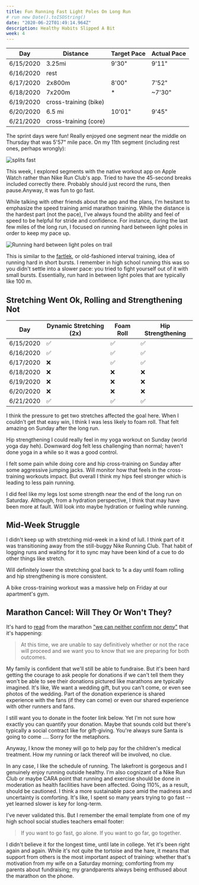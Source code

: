 ```yaml
---
title: Fun Running Fast Light Poles On Long Run
# run new Date().toISOString()
date: "2020-06-22T01:49:14.964Z"
description: Healthy Habits Slipped A Bit
week: 4
---
```


| Day       | Distance              | Target Pace | Actual Pace |
| --------- | --------------------- | ----------- | ----------- |
| 6/15/2020 | 3.25mi                | 9'30"       | 9'11"       |
| 6/16/2020 | rest                  |             |
| 6/17/2020 | 2x800m                | 8'00"       | 7'52"       |
| 6/18/2020 | 7x200m                | \*          | ~7'30"      |
| 6/19/2020 | cross-training (bike) |             |
| 6/20/2020 | 6.5 mi                | 10'01"      | 9'45"       |
| 6/21/2020 | cross-training (core) |             |

The sprint days were fun! Really enjoyed one segment near the middle on Thursday that was 5'57" mile pace. On my 11th segment (including rest ones, perhaps wrongly):

![splits fast](./splits-thursday.jpg)

This week, I explored segments with the native workout app on Apple Watch rather than Nike Run Club's app. Tried to have the 45-second breaks included correctly there. Probably should just record the runs, then pause.Anyway, it was fun to go fast.

While talking with other friends about the app and the plans, I'm hesitant to emphasize the speed training amid marathon training. While the distance is the hardest part (not the pace), I've always found the ability and feel of speed to be helpful for stride and confidence. For instance, during the last few miles of the long run, I focused on running hard between light poles in order to keep my pace up.

![Running hard between light poles on trail](./light-poles-long-run.JPG)

This is similar to the [fartlek](https://en.wikipedia.org/wiki/Fartlek), or old-fashioned interval training, idea of running hard in short bursts. I remember in high school running this was so you didn't settle into a slower pace: you tried to fight yourself out of it with small bursts. Essentially, run hard in between light poles that are typically like 100 m.

## Stretching Went Ok, Rolling and Strengthening Not

| Day       | Dynamic Stretching (2x) | Foam Roll | Hip Strengthening |
| --------- | ----------------------- | --------- | ----------------- |
| 6/15/2020 | ✅                      | ✅        | ✅                |
| 6/16/2020 | ✅                      | ✅        | ✅                |
| 6/17/2020 | ❌                      | ✅        | ✅                |
| 6/18/2020 | ❌                      | ❌        | ❌                |
| 6/19/2020 | ❌                      | ❌        | ❌                |
| 6/20/2020 | ❌                      | ❌        | ❌                |
| 6/21/2020 | ✅                      | ✅        | ✅                |

I think the pressure to get two stretches affected the goal here. When I couldn't get that easy win, I think I was less likely to foam roll. That felt amazing on Sunday after the long run.

Hip strengthening I could really feel in my yoga workout on Sunday (world yoga day heh). Downward dog felt less challenging than normal; haven't done yoga in a while so it was a good control.

I felt some pain while doing core and hip cross-training on Sunday after some aggressive jumping jacks. Will monitor how that feels in the cross-training workouts impact. But overall I think my hips feel stronger which is leading to less pain running.

I did feel like my legs lost some strength near the end of the long run on Saturday. Although, from a hydration perspective, I think that may have been more at fault. Will look into maybe hydration or fueling while running.

## Mid-Week Struggle

I didn't keep up with stretching mid-week in a kind of lull. I think part of it was transitioning away from the still-buggy Nike Running Club. That habit of logging runs and waiting for it to sync may have been kind of a cue to do other things like stretch.

Will definitely lower the stretching goal back to 1x a day until foam rolling and hip strengthening is more consistent.

A bike cross-training workout was a massive help on Friday at our apartment's gym.

## Marathon Cancel: Will They Or Won't They?

It's hard to [read](https://www.chicagomarathon.com/runners/rules-safety/event-update/) from the marathon ["we can neither confirm nor deny"](https://en.wikipedia.org/wiki/Glomar_response) that it's happening:

> At this time, we are unable to say definitively whether or not the race will proceed and we want you to know that we are preparing for both outcomes.

My family is confident that we'll still be able to fundraise. But it's been hard getting the courage to ask people for donations if we can't tell them they won't be able to see their donations pictured like marathons are typically imagined. It's like, We want a wedding gift, but you can't come, or even see photos of the wedding. Part of the donation experience is shared experience with the fans (if they can come) or even our shared experience with other runners and fans.

I still want you to donate in the footer link below. Yet I'm not sure how exactly you can quantify your donation. Maybe that sounds cold but there's typically a social contract like for gift-giving. You're always sure Santa is going to come .... Sorry for the metaphors.

Anyway, I know the money will go to help pay for the children's medical treatment. How my running or lack thereof will be involved, no clue.

In any case, I like the schedule of running. The lakefront is gorgeous and I genuinely enjoy running outside healthy. I'm also cognizant of a Nike Run Club or maybe CARA point that running and exercise should be done in moderation as health facilities have been affected. Going 110%, as a result, should be cautioned. I think a more sustainable pace amid the madness and uncertainty is comforting. It's like, I spent so many years trying to go fast -- yet learned slower is key for long-term.

I've never validated this. But I remember the email template from one of my high school social studies teachers email footer:

> If you want to go fast, go alone. If you want to go far, go together.

I didn't believe it for the longest time, until late in college. Yet it's been right again and again. While it's not quite the tortoise and the hare, it means that support from others is the most important aspect of training: whether that's motivation from my wife on a Saturday morning; comforting from my parents about fundraising; my grandparents always being enthused about the marathon on the phone.
